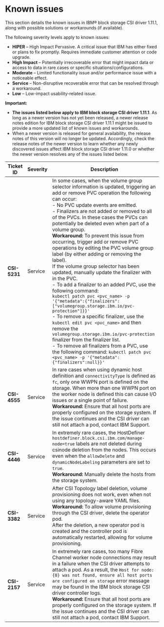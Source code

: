 # Known issues

This section details the known issues in IBM® block storage CSI driver 1.11.1, along with possible solutions or workarounds (if available).

The following severity levels apply to known issues:

-   **HIPER** – High Impact Pervasive. A critical issue that IBM has either fixed or plans to fix promptly. Requires immediate customer attention or code upgrade.
-   **High Impact** – Potentially irrecoverable error that might impact data or access to data in rare cases or specific situations/configurations.
-   **Moderate** – Limited functionality issue and/or performance issue with a noticeable effect.
-   **Service** – Non-disruptive recoverable error that can be resolved through a workaround.
-   **Low** – Low-impact usability-related issue.

**Important:**

-   **The issues listed below apply to IBM block storage CSI driver 1.11.1**. As long as a newer version has not yet been released, a newer release notes edition for IBM block storage CSI driver 1.11.1 might be issued to provide a more updated list of known issues and workarounds.
-   When a newer version is released for general availability, the release notes of this version will no longer be updated. Accordingly, check the release notes of the newer version to learn whether any newly discovered issues affect IBM block storage CSI driver 1.11.0 or whether the newer version resolves any of the issues listed below.

|Ticket ID|Severity|Description|
|---------|--------|-----------|
|**CSI-5231**|Service|In some cases, when the volume group selector information is updated, triggering an add or remove PVC operation the following can occur:<br/> - No PVC update events are emitted.<br/>- Finalizers are not added or removed to all of the PVCs. In these cases the PVCs can potentially be deleted even when part of a volume group. <br>**Workaround:** To prevent this issue from occurring, trigger add or remove PVC operations by editing the PVC volume group label (by either adding or removing the label).<br/>If the volume group selector has been updated, manually update the finalizer with in the PVC.<br/> - To add a finalizer to an added PVC, use the following command:<br>`kubectl patch pvc <pvc_name> -p '{"metadata":{"finalizers":["volumegroup.storage.ibm.io/pvc-protection"]}}'`<br>- To remove a specific finalizer, use the `kubectl edit pvc <pvc_name>` and then remove the `volumegroup.storage.ibm.io/pvc-protection` finalizer from the finalizer list.<br>- To remove all finalizers from a PVC, use the following command: `kubectl patch pvc <pvc_name> -p '{"metadata":{"finalizers":null}}'`|
|**CSI-4555**|Service|In rare cases when using dynamic host definition and `connectivityType` is defined as `fc`, only one WWPN port is defined on the storage. When more than one WWPN port on the worker node is defined this can cause I/O issues or a single point of failure.<br>**Workaround:** Ensure that all host ports are properly configured on the storage system. If the issue continues and the CSI driver can still not attach a pod, contact IBM Support.|
|**CSI-4446**|Service|In extremely rare cases, the HostDefiner `hostdefiner.block.csi.ibm.com/manage-node=true` labels are not deleted during csinode deletion from the nodes. This occurs even when the `allowDelete` and `dynamicNodeLabeling` parameters are set to `true`.<br>**Workaround:** Manually delete the hosts from the storage system.|
|**CSI-3382**|Service|After CSI Topology label deletion, volume provisioning does not work, even when not using any topology-aware YAML files.<br>**Workaround:** To allow volume provisioning through the CSI driver, delete the operator pod. <br>After the deletion, a new operator pod is created and the controller pod is automatically restarted, allowing for volume provisioning.|
|**CSI-2157**|Service|In extremely rare cases, too many Fibre Channel worker node connections may result in a failure when the CSI driver attempts to attach a pod. As a result, the `Host for node: {0} was not found, ensure all host ports are configured on storage` error message may be found in the IBM block storage CSI driver controller logs. <br>**Workaround:** Ensure that all host ports are properly configured on the storage system. If the issue continues and the CSI driver can still not attach a pod, contact IBM Support.|


